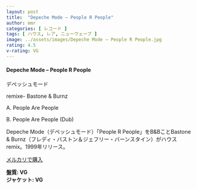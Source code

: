 ```yaml
---
layout: post
title:  "Depeche Mode – People R People"
author: mmr
categories: [ レコード ]
tags: [ ハウス, レア, ニューウェーブ ]
image: ../assets/images/Depeche Mode – People R People.jpg
rating: 4.5
v-rating: VG
---
```


#### Depeche Mode – People R People

デペッシュモード

remixe- Bastone & Burnz

A. People Are People

B. People Are People (Dub)

Depeche Mode（デペッシュモード）「People R People」をB&BことBastone & Burnz（フレディ・バストン＆ジェフリー・バーンスタイン）がハウスremix。1999年リリース。

[メルカリで購入](https://jp.mercari.com/item/m76377444450?afid=6142608987)

<div class="mt-4 mb-4 d-flex align-items-center">
<strong class="mr-1">盤質: VG</strong>
</div>
<div class="mt-4 mb-4 d-flex align-items-center">
<strong class="mr-1">ジャケット: VG</strong>
</div>
